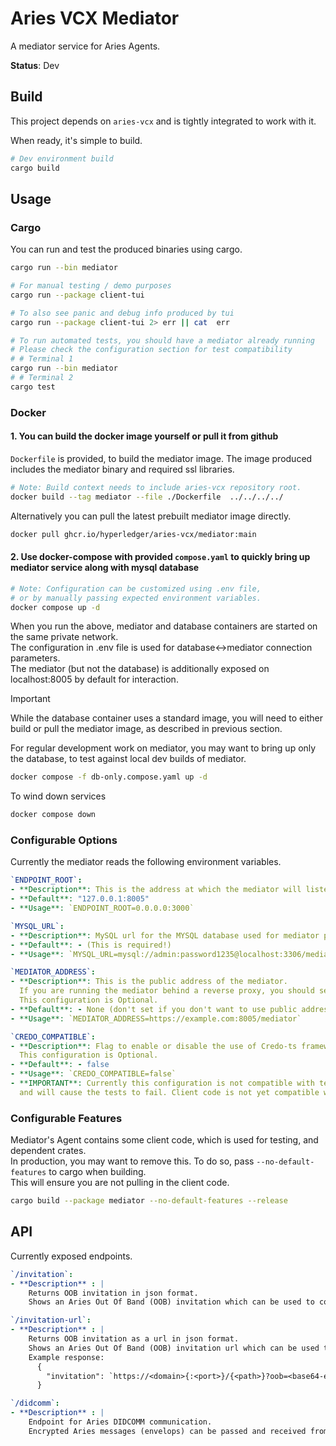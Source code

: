 # Aries VCX Mediator

A mediator service for Aries Agents.

**Status**: Dev

## Build

This project depends on `aries-vcx` and is tightly integrated to work with it.

When ready, it's simple to build.

```bash
# Dev environment build
cargo build
```

## Usage

### Cargo

You can run and test the produced binaries using cargo.

```bash
cargo run --bin mediator
```

```bash
# For manual testing / demo purposes
cargo run --package client-tui

# To also see panic and debug info produced by tui
cargo run --package client-tui 2> err || cat  err
```

```bash
# To run automated tests, you should have a mediator already running
# Please check the configuration section for test compatibility
# # Terminal 1
cargo run --bin mediator
# # Terminal 2
cargo test 
```

### Docker

#### 1. You can build the docker image yourself or pull it from github

`Dockerfile` is provided, to build the mediator image.
The image produced includes the mediator binary and required ssl libraries.

```bash
# Note: Build context needs to include aries-vcx repository root. 
docker build --tag mediator --file ./Dockerfile  ../../../../
```

Alternatively you can pull the latest prebuilt mediator image directly.

```bash
docker pull ghcr.io/hyperledger/aries-vcx/mediator:main
```

#### 2. Use docker-compose with provided `compose.yaml` to quickly bring up mediator service along with mysql database

```bash
# Note: Configuration can be customized using .env file, 
# or by manually passing expected environment variables.
docker compose up -d
```

When you run the above, mediator and database containers are started on the same private network.  
The configuration in .env file is used for database<->mediator connection parameters.  
The mediator (but not the database) is additionally exposed on localhost:8005 by default for interaction.

> [!IMPORTANT]  
> While the database container uses a standard image, you will need to either build or pull the mediator image,
> as described in previous section.

For regular development work on mediator, you may want to bring up only the database,
to test against local dev builds of mediator.

```bash
docker compose -f db-only.compose.yaml up -d
```

To wind down services

```bash
docker compose down
```

### Configurable Options

Currently the mediator reads the following environment variables.

```yaml
`ENDPOINT_ROOT`: 
- **Description**: This is the address at which the mediator will listen for connections.
- **Default**: "127.0.0.1:8005"
- **Usage**: `ENDPOINT_ROOT=0.0.0.0:3000`

`MYSQL_URL`: 
- **Description**: MySQL url for the MYSQL database used for mediator persistence. 
- **Default**: - (This is required!)
- **Usage**: `MYSQL_URL=mysql://admin:password1235@localhost:3306/mediator-persistence.db`

`MEDIATOR_ADDRESS`:
- **Description**: This is the public address of the mediator.
  If you are running the mediator behind a reverse proxy, you should set this to the public address of the reverse proxy.
  This configuration is Optional.
- **Default**: - None (don't set if you don't want to use public address)
- **Usage**: `MEDIATOR_ADDRESS=https://example.com:8005/mediator`

`CREDO_COMPATIBLE`:
- **Description**: Flag to enable or disable the use of Credo-ts framework compatible messages.
  This configuration is Optional.
- **Default**: - false
- **Usage**: `CREDO_COMPATIBLE=false`
- **IMPORTANT**: Currently this configuration is not compatible with tests
  and will cause the tests to fail. Client code is not yet compatible with this configuration.
```

### Configurable Features

Mediator's Agent contains some client code, which is used for testing, and dependent crates.  
In production, you may want to remove this. To do so, pass `--no-default-features` to cargo when building.  
This will ensure you are not pulling in the client code.  

```bash
cargo build --package mediator --no-default-features --release
```

## API

Currently exposed endpoints.

```yaml
`/invitation`:
- **Description** : |
    Returns OOB invitation in json format.
    Shows an Aries Out Of Band (OOB) invitation which can be used to connect to the mediator using a conformant Aries Agent.
```

```yaml
`/invitation-url`:
- **Description** : |
    Returns OOB invitation as a url in json format.
    Shows an Aries Out Of Band (OOB) invitation url which can be used to connect to the mediator using a conformant Aries Agent.
    Example response:
      {
        "invitation": `https://<domain>{:<port>}/{<path>}?oob=<base64-encoded-invitation>`
      }
```

```yaml
`/didcomm`:
- **Description** : | 
    Endpoint for Aries DIDCOMM communication. 
    Encrypted Aries messages (envelops) can be passed and received from this endpoint in json serialized format.
```
